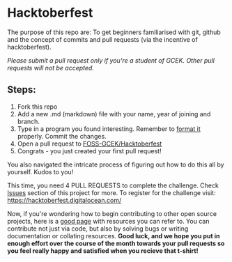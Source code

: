 # Hacktoberfest
The purpose of this repo are:
To get beginners familiarised with git, github and the concept of commits and pull requests (via the incentive of hacktoberfest).


*Please submit a pull request only if you're a student of GCEK. Other pull requests will not be accepted.*

## Steps:
1. Fork this repo
2. Add a new .md (markdown) file with your name, year of joining and branch. 
3. Type in a program you found interesting. Remember to [format it](https://github.com/adam-p/markdown-here/wiki/Markdown-Cheatsheet#code-and-syntax-highlighting) properly. Commit the changes.
4. Open a pull request to [FOSS-GCEK/Hacktoberfest](https://github.com/FOSS-GCEK/Hacktoberfest/pulls)
5. Congrats - you just created your first pull request!

You also navigated the intricate process of figuring out how to do this all by yourself. Kudos to you!

This time, you need 4 PULL REQUESTS to complete the challenge. Check [Issues](https://github.com/FOSS-GCEK/Hacktoberfest/issues) section of this project for more.
To register for the challenge visit: https://hacktoberfest.digitalocean.com/

Now, if you're wondering how to begin contributing to other open source projects, here is a [good page](https://github.com/freeCodeCamp/how-to-contribute-to-open-source) with resources you can refer to. You can contribute not just via code, but also by solving bugs or writing documentation or collating resources. **Good luck, and we hope you put in enough effort over the course of the month towards your pull requests so you feel really happy and satisfied when you recieve that t-shirt!**
